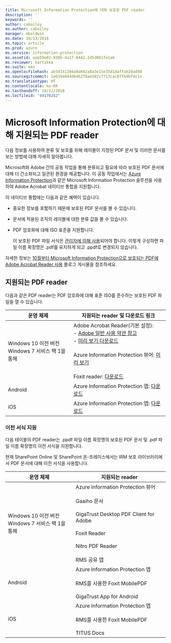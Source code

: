 ```yaml
---
title: Microsoft Information Protection에 대해 보호된 PDF reader
description: ''
keywords: ''
author: cabailey
ms.author: cabailey
manager: mbaldwin
ms.date: 10/13/2018
ms.topic: article
ms.prod: azure
ms.service: information-protection
ms.assetid: aab59e02-930b-4a17-8442-2d5d081fe1a6
ms.reviewer: kartikka
ms.suite: ems
ms.openlocfilehash: ab3d141394a9a042a8a3e15e35d1daffab20ad98
ms.sourcegitcommit: 1e6394044d646278ae582c7713cac8ffb9bf4c1e
ms.translationtype: HT
ms.contentlocale: ko-KR
ms.lasthandoff: 10/12/2018
ms.locfileid: "49170282"
---
```

# <a name="supported-pdf-readers-for-microsoft-information-protection"></a>Microsoft Information Protection에 대해 지원되는 PDF reader

다음 정보를 사용하여 분류 및 보호를 위해 레이블이 지정된 PDF 문서 및 이러한 문서를 보는 방법에 대해 자세히 알아봅니다.

Microsoft와 Adobe 간의 공동 작업을 통해 분류되고 필요에 따라 보호된 PDF 문서에 대해 더 간소화되고 일관된 환경을 제공합니다. 이 공동 작업에서는 [Azure Information Protection](../what-is-information-protection.md)과 같은 Microsoft Information Protection 솔루션을 사용하여 Adobe Acrobat 네이티브 통합을 지원합니다. 

이 네이티브 통합에는 다음과 같은 혜택이 있습니다.

- 중요한 정보를 포함하기 때문에 보호된 PDF 문서를 볼 수 있습니다.

- 문서에 적용된 조직의 레이블에 대한 분류 값을 볼 수 있습니다.

- PDF 암호화에 대해 ISO 표준을 지원합니다.
    
    이 보호된 PDF 파일 서식은 [관리자에 의해 사용](client-admin-guide-customizations.md#protect-pdf-files-by-using-the-iso-standard-for-pdf-encryption)되어야 합니다. 이렇게 구성하면 파일 이름 확장명은 .pdf를 유지하게 되고 .ppdf로 변경되지 않습니다.

자세한 정보는 [10월부터 Microsoft Information Protection으로 보호되는 PDF에 Adobe Acrobat Reader 사용](https://techcommunity.microsoft.com/t5/Azure-Information-Protection/Starting-October-use-Adobe-Acrobat-Reader-for-PDFs-protected-by/ba-p/262738) 블로그 게시물을 참조하세요.

## <a name="supported-pdf-readers"></a>지원되는 PDF reader

다음과 같은 PDF reader는 PDF 암호화에 대해 표준 ISO를 준수하는 보호된 PDF 파일을 열 수 있습니다.

|운영 체제|지원되는 reader 및 다운로드 링크|
|----------------|-----------------------------------|
|Windows 10 이전 버전<br />Windows 7 서비스 팩 1을 통해|Adobe Acrobat Reader(기본 설정):<br />-  [Adobe 일반 사용 약관 참고](https://www.adobe.com/legal/terms.html) <br />- [미리 보기 다운로드](https://ardownload2.adobe.com/pub/adobe/reader/win/AcrobatDC/misc/MIP_Preview/1900820120/Adobe_MIP_Preview_1900820120.zip) <br /><br /> Azure Information Protection 뷰어: [미리 보기](https://go.microsoft.com/fwlink/?linkid=838993)<br /><br />Foxit reader: [다운로드](https://www.foxitsoftware.com/pdf-reader/)|
|Android|Azure Information Protection 앱: [다운로드](https://go.microsoft.com/fwlink/?LinkId=325340)|
|iOS|Azure Information Protection 앱: [다운로드](https://go.microsoft.com/fwlink/?LinkId=325338)|

### <a name="support-for-previous-formats"></a>이전 서식 지원

다음 테이블의 PDF reader는 .ppdf 파일 이름 확장명의 보호된 PDF 문서 및 .pdf 파일 이름 확장명의 이전 서식을 지원합니다.

현재 SharePoint Online 및 SharePoint 온-프레미스에서는 IRM 보호 라이브러리에서 PDF 문서에 대해 이전 서식을 사용합니다.


|운영 체제|지원되는 reader|
|----------------|-----------------------------------|
|Windows 10 이전 버전<br />Windows 7 서비스 팩 1을 통해|Azure Information Protection 뷰어<br /><br />Gaaiho 문서<br /><br />GigaTrust Desktop PDF Client for Adobe<br /><br />Foxit Reader<br /><br />Nitro PDF Reader<br /><br />RMS 공유 앱|
|Android|Azure Information Protection 앱<br /><br />RMS를 사용한 Foxit MobilePDF<br /><br />GigaTrust App for Android|
|iOS|Azure Information Protection 앱<br /><br />RMS를 사용한 Foxit MobilePDF<br /><br />TITUS Docs|
